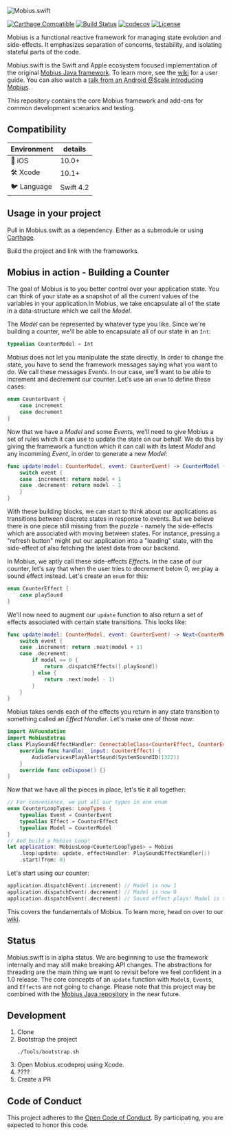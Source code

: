 ![Mobius.swift](https://github.com/spotify/mobius.swift/wiki/mobius-logo.png)

[![Carthage Compatible](https://img.shields.io/badge/Carthage-compatible-4BC51D.svg?style=flat)](https://github.com/Carthage/Carthage)
[![Build Status](https://travis-ci.org/spotify/Mobius.swift.svg?branch=master)](https://travis-ci.org/spotify/Mobius.swift)
[![codecov](https://codecov.io/gh/spotify/Mobius.swift/branch/master/graph/badge.svg)](https://codecov.io/gh/spotify/Mobius.swift)
[![License](https://img.shields.io/github/license/spotify/Mobius.swift.svg)](LICENSE)

Mobius is a functional reactive framework for managing state evolution and side-effects. It
emphasizes separation of concerns, testability, and isolating stateful parts of the code.

Mobius.swift is the Swift and Apple ecosystem focused implementation of the original
[Mobius Java framework](https://github.com/spotify/mobius). To learn more, see the [wiki](/../../wiki) for a user guide. You can also watch a [talk from an Android @Scale introducing Mobius](https://www.facebook.com/atscaleevents/videos/2025571921049235/).

This repository contains the core Mobius framework and add-ons for common development scenarios and testing.

## Compatibility
| Environment | details     |
| ----------- |-------------|
| 📱 iOS      | 10.0+      |
| 🛠 Xcode    | 10.1+       |
| 🐦 Language | Swift 4.2  |

## Usage in your project
Pull in Mobius.swift as a dependency. Either as a submodule or using [Carthage](https://github.com/Carthage/Carthage).

Build the project and link with the frameworks.

## Mobius in action - Building a Counter

The goal of Mobius is to you better control over your application state. You can think of your state as a snapshot of all the current values of the variables in your application.In Mobius, we take encapsulate all of the state in a data-structure which we call the *Model*.

The *Model* can be represented by whatever type you like. Since we're building a counter, we'll be able to encapsulate all of our state in an `Int`:

```swift
typealias CounterModel = Int
```

Mobius does not let you manipulate the state directly. In order to change the state, you have to send the framework messages saying what you want to do. We call these messages *Events*. In our case, we'll want to be able to increment and decrement our counter. Let's use an `enum` to define these cases:
```swift
enum CounterEvent {
    case increment
    case decrement
}
```

Now that we have a *Model* and some *Event*s, we'll need to give Mobius a set of rules which it can use to update the state on our behalf. We do this by giving the framework a function which it can call with its latest *Model* and any incomming *Event*, in order to generate a new *Model*:
```swift
func update(model: CounterModel, event: CounterEvent) -> CounterModel {
    switch event {
    case .increment: return model + 1
    case .decrement: return model - 1
    }
}
```

With these building blocks, we can start to think about our applications as transitions between discrete states in response to events. But we believe there is one piece still missing from the puzzle - namely the side-effects which are associated with moving between states. For instance, pressing a "refresh button" might put our application into a "loading" state, with the side-effect of also fetching the latest data from our backend.

In Mobius, we aptly call these side-effects *Effect*s. In the case of our counter, let's say that when the user tries to decrement below 0, we play a sound effect instead. Let's create an `enum` for this:
```swift
enum CounterEffect {
    case playSound
}
```

We'll now need to augment our `update` function to also return a set of effects associated with certain state transitions. This looks like:

```swift
func update(model: CounterModel, event: CounterEvent) -> Next<CounterModel, CounterEffect> {
    switch event {
    case .increment: return .next(model + 1)
    case .decrement:
        if model == 0 {
            return .dispatchEffects([.playSound])
        } else {
            return .next(model - 1)
        }
    }
}
```

Mobius takes sends each of the effects you return in any state transition to something called an *Effect Handler*. Let's make one of those now:
```swift
import AVFoundation
import MobiusExtras
class PlaySoundEffectHandler: ConnectableClass<CounterEffect, CounterEvent> {
    override func handle(_ input: CounterEffect) {
        AudioServicesPlayAlertSound(SystemSoundID(1322))
    }
    override func onDispose() {}
}
```

Now that we have all the pieces in place, let's tie it all together:
```swift
// For convenience, we put all our types in one enum
enum CounterLoopTypes: LoopTypes {
    typealias Event = CounterEvent
    typealias Effect = CounterEffect
    typealias Model = CounterModel
}
// And build a Mobius Loop!
let application: MobiusLoop<CounterLoopTypes> = Mobius
    .loop(update: update, effectHandler: PlaySoundEffectHandler())
    .start(from: 0)
```


Let's start using our counter:
```swift
application.dispatchEvent(.increment) // Model is now 1
application.dispatchEvent(.decrement) // Model is now 0
application.dispatchEvent(.decrement) // Sound effect plays! Model is still 0
```

This covers the fundamentals of Mobius. To learn more, head on over to our [wiki](/../../wiki).

## Status

Mobius.swift is in alpha status. We are beginning to use the framework internally and may still make breaking API changes. The abstractions for threading are the main thing we want to revisit before we feel confident in a 1.0 release. The core concepts of an `update` function with `Model`s, `Event`s, and `Effect`s are not going to change. Please note that this project may be combined with the [Mobius Java repository](https://github.com/spotify/mobius) in the near future.

## Development
1. Clone
1. Bootstrap the project
   ```shell
   ./Tools/bootstrap.sh
   ```
1. Open Mobius.xcodeproj using Xcode.
1. ????
1. Create a PR

## Code of Conduct

This project adheres to the [Open Code of Conduct][code-of-conduct]. By participating, you are expected to honor this code.

[code-of-conduct]: https://github.com/spotify/code-of-conduct/blob/master/code-of-conduct.md
